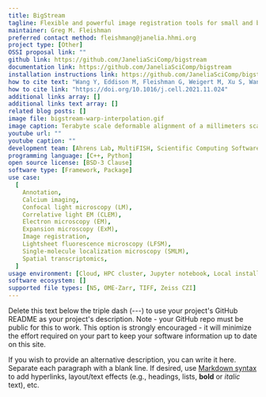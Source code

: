 ```yaml
---
title: BigStream
tagline: Flexible and powerful image registration tools for small and big data (TB+) alike. Stitching, subject-to-atlas, multi-modal, in vivo to ex vivo, and motion correction. 100% Python, can be run from Jupyter notebooks, including full access to workstation or adaptable distributed resources.
maintainer: Greg M. Fleishman
preferred contact method: fleishmang@janelia.hhmi.org
project type: [Other]
OSSI proposal link: ""
github link: https://github.com/JaneliaSciComp/bigstream
documentation link: https://github.com/JaneliaSciComp/bigstream
installation instructions link: https://github.com/JaneliaSciComp/bigstream
how to cite text: "Wang Y, Eddison M, Fleishman G, Weigert M, Xu S, Wang T, Rokicki K, Goina C, Henry FE, Lemire AL, Schmidt U, Yang H, Svoboda K, Myers EW, Saalfeld S, Korff W, Sternson SM, Tillberg PW. EASI-FISH for thick tissue defines lateral hypothalamus spatio-molecular organization. Cell. 2021 Dec 22;184(26):6361-6377.e24. doi: 10.1016/j.cell.2021.11.024. Epub 2021 Dec 6. PMID: 34875226."
how to cite link: "https://doi.org/10.1016/j.cell.2021.11.024"
additional links array: []
additional links text array: []
related blog posts: []
image file: bigstream-warp-interpolation.gif
image caption: Terabyte scale deformable alignment of a millimeters scale mouse cortex sample.
youtube url: ""
youtube caption: ""
development team: [Ahrens Lab, MultiFISH, Scientific Computing Software]
programming language: [C++, Python]
open source license: [BSD-3 Clause]
software type: [Framework, Package]
use case:
  [
    Annotation,
    Calcium imaging,
    Confocal light microscopy (LM),
    Correlative light EM (CLEM),
    Electron microscopy (EM),
    Expansion microscopy (ExM),
    Image registration,
    Lightsheet fluorescence microscopy (LFSM),
    Single-molecule localization microscopy (SMLM),
    Spatial transcriptomics,
  ]
usage environment: [Cloud, HPC cluster, Jupyter notebook, Local installation]
software ecosystem: []
supported file types: [N5, OME-Zarr, TIFF, Zeiss CZI]
---
```


Delete this text below the triple dash (---) to use your project's GitHub README as your project's description. Note - your GitHub repo must be public for this to work. This option is strongly encouraged - it will minimize the effort required on your part to keep your software information up to date on this site.

If you wish to provide an alternative description, you can write it here. Separate each paragraph with a blank line. If desired, use [Markdown syntax](https://www.markdownguide.org/basic-syntax/) to add hyperlinks, layout/text effects (e.g., headings, lists, **bold** or _italic_ text), etc.
